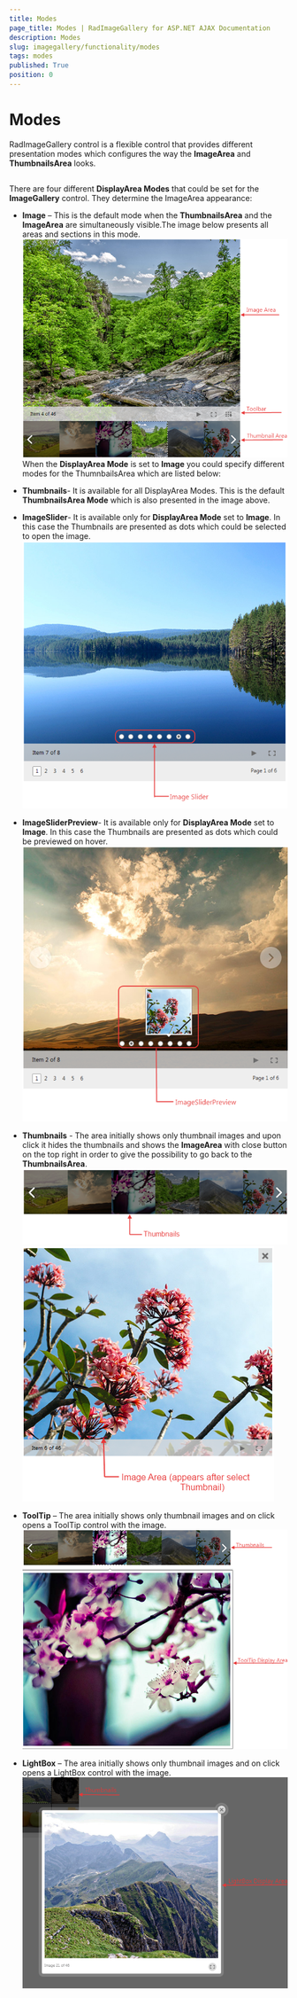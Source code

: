 ```yaml
---
title: Modes
page_title: Modes | RadImageGallery for ASP.NET AJAX Documentation
description: Modes
slug: imagegallery/functionality/modes
tags: modes
published: True
position: 0
---
```


# Modes



RadImageGallery control is a flexible control that provides different presentation modes which configures the way the **ImageArea** and **ThumbnailsArea** looks.

## 

There are four different **DisplayArea Modes** that could be set for the **ImageGallery** control. They determine the ImageArea appearance:

* **Image** – This is the default mode when the **ThumbnailsArea** and the **ImageArea** are simultaneously visible.The image below presents all areas and sections in this mode.
![Image-Gallery-Dispaly Mode Image](images/Image-Gallery-DispalyModeImage.png)When the **DisplayArea Mode** is set to **Image** you could specify different modes for the ThumnbailsArea which are listed below:

* **Thumbnails**- It is available for all DisplayArea Modes. This is the default **ThumbnailsArea Mode** which is also presented in the image above.

* **ImageSlider**- It is available only for **DisplayArea Mode** set to **Image**. In this case the Thumbnails are presented as dots which could be selected to open the image.
![Image-Gallery-Dispaly Mode Image-Thumbnail Image Slider](images/Image-Gallery-DispalyModeImage-ThumbnailImageSlider.png)

* **ImageSliderPreview**- It is available only for **DisplayArea Mode** set to **Image**. In this case the Thumbnails are presented as dots which could be previewed on hover.
![Image-Gallery-Dispaly Mode Image-Thumbnail Image Slider Preview](images/Image-Gallery-DispalyModeImage-ThumbnailImageSliderPreview.png)

* **Thumbnails** - The area initially shows only thumbnail images and upon click it hides the thumbnails and shows the **ImageArea** with close button on the top right in order to give the possibility to go back to the **ThumbnailsArea**.![Image-Gallery-Display Area Thumbnails](images/Image-Gallery-DisplayAreaThumbnails.png)
![Image-Gallery-Display Area Thumbnails Preview](images/Image-Gallery-DisplayAreaThumbnailsPreview.png)

* **ToolTip** – The area initially shows only thumbnail images and on click opens a ToolTip control with the image.
![Image-Gallery-Display Area Tool Tip](images/Image-Gallery-DisplayAreaToolTip.png)

* **LightBox** – The area initially shows only thumbnail images and on click opens a LightBox control with the image.
![Image-Gallery-Display Area Light Box](images/Image-Gallery-DisplayAreaLightBox.png)
